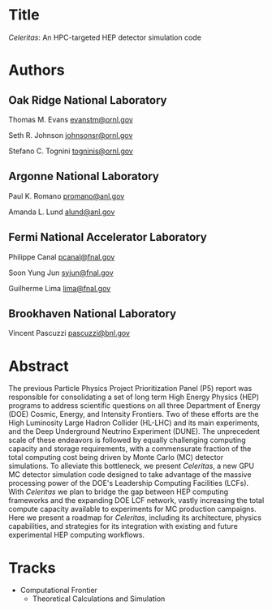 # Title

_Celeritas_: An HPC-targeted HEP detector simulation code


# Authors

## Oak Ridge National Laboratory
Thomas M. Evans
evanstm@ornl.gov

Seth R. Johnson
johnsonsr@ornl.gov

Stefano C. Tognini
togninis@ornl.gov

## Argonne National Laboratory
Paul K. Romano
promano@anl.gov

Amanda L. Lund
alund@anl.gov

## Fermi National Accelerator Laboratory
Philippe Canal
pcanal@fnal.gov

Soon Yung Jun
syjun@fnal.gov

Guilherme Lima
lima@fnal.gov

## Brookhaven National Laboratory
Vincent Pascuzzi
pascuzzi@bnl.gov


# Abstract

The previous Particle Physics Project Prioritization Panel (P5) report was
responsible for consolidating a set of long term High Energy Physics (HEP)
programs to address scientific questions on all three Department of Energy (DOE)
Cosmic, Energy, and Intensity Frontiers. Two of these efforts are the High
Luminosity Large Hadron Collider (HL-LHC) and its main experiments, and the Deep
Underground Neutrino Experiment (DUNE). The unprecedent scale of these endeavors
is followed by equally challenging computing capacity and storage requirements,
with a commensurate fraction of the total computing cost being driven by Monte
Carlo (MC) detector simulations. To alleviate this bottleneck, we present
_Celeritas_, a new GPU MC detector simulation code designed to take advantage of
the massive processing power of the DOE's Leadership Computing Facilities
(LCFs). With _Celeritas_ we plan to bridge the gap between HEP computing
frameworks and the expanding DOE LCF network, vastly increasing the total
compute capacity available to experiments for MC production campaigns. Here we
present a roadmap for _Celeritas_, including its architecture, physics
capabilities, and strategies for its integration with existing and future
experimental HEP computing workflows.


# Tracks

- Computational Frontier
  - Theoretical Calculations and Simulation
